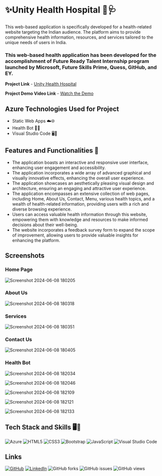 # ✨Unity Health Hospital 🏥🩺

This web-based application is specifically developed for a health-related website targeting the Indian audience. The platform aims to provide comprehensive health information, resources, and services tailored to the unique needs of users in India.

### This web-based health application has been developed for the accomplishment of Future Ready Talent Internship program launched by Microsoft, Future Skills Prime, Quess, GitHub, and EY.

**Project Link** - [Unity Health Hospital](https://red-cliff-085c6c700.5.azurestaticapps.net)

**Project Demo Video Link** - [Watch the Demo](https://youtu.be/ONF2TFodx0Y)

## Azure Technologies Used for Project
 
- Static Web Apps ☁️🌐
- Health Bot 🤖💬
- Visual Studio Code 🖥️📝

## Features and Functionalities 🌟

- The application boasts an interactive and responsive user interface, enhancing user engagement and accessibility.
- The application incorporates a wide array of advanced graphical and visually innovative effects, enhancing the overall user experience.
- The application showcases an aesthetically pleasing visual design and architecture, ensuring an engaging and attractive user experience.
- The application encompasses an extensive collection of web pages, including Home, About Us, Contact, Menu, various health topics, and a wealth of health-related information, providing users with a rich and diverse browsing experience.
- Users can access valuable health information through this website, empowering them with knowledge and resources to make informed decisions about their well-being.
- The website incorporates a feedback survey form to expand the scope of improvement, allowing users to provide valuable insights for enhancing the platform.

## Screenshots

### Home Page

![Screenshot 2024-06-08 180205](https://github.com/prudvi-reddy-poli/FRT_Project/assets/170856909/72de455d-be78-4de5-ab21-aa7e94cddb82)

### About Us

![Screenshot 2024-06-08 180318](https://github.com/prudvi-reddy-poli/FRT_Project/assets/170856909/5cc6b020-6f0e-4dcb-aad1-a2f1db54ef5b)

### Services

![Screenshot 2024-06-08 180351](https://github.com/prudvi-reddy-poli/FRT_Project/assets/170856909/d2a79acb-3e25-44e7-8c0f-c92ef400aa15)

### Contact Us

![Screenshot 2024-06-08 180405](https://github.com/prudvi-reddy-poli/FRT_Project/assets/170856909/3fd9a1ae-b778-4d55-9945-bddc15ff4f6b)

### Health Bot

![Screenshot 2024-06-08 182034](https://github.com/prudvi-reddy-poli/FRT_Project/assets/170856909/d0a608d6-1d99-4542-8813-32499177af3b)

![Screenshot 2024-06-08 182046](https://github.com/prudvi-reddy-poli/FRT_Project/assets/170856909/a208ee78-6fc6-4da3-91dc-518bfde2d9ab)

![Screenshot 2024-06-08 182109](https://github.com/prudvi-reddy-poli/FRT_Project/assets/170856909/a1ee4aa4-c990-4e35-b0e6-1fde5530ee7a)

![Screenshot 2024-06-08 182121](https://github.com/prudvi-reddy-poli/FRT_Project/assets/170856909/bf5e083f-0d0e-4817-b46a-ddf42f92d1bc)

![Screenshot 2024-06-08 182133](https://github.com/prudvi-reddy-poli/FRT_Project/assets/170856909/a0928857-8926-4976-bbe9-9baf76abee66)

## Tech Stack and Skills 🖥️🔧

![Azure](https://img.shields.io/badge/Azure-0078D4?style=for-the-badge&logo=azure-devops&logoColor=white)
![HTML5](https://img.shields.io/badge/HTML5-E34F26?style=for-the-badge&logo=html5&logoColor=white)
![CSS3](https://img.shields.io/badge/CSS3-1572B6?style=for-the-badge&logo=css3&logoColor=white)
![Bootstrap](https://img.shields.io/badge/Bootstrap-563D7C?style=for-the-badge&logo=bootstrap&logoColor=white)
![JavaScript](https://img.shields.io/badge/JavaScript-F7DF1E?style=for-the-badge&logo=javascript&logoColor=black)
![Visual Studio Code](https://img.shields.io/badge/Visual%20Studio%20Code-0078d7?style=for-the-badge&logo=visual%20studio%20code&logoColor=white)

## Links

[![GitHub](https://img.shields.io/badge/GitHub-Repo-blue?style=for-the-badge&logo=github)](https://github.com/prudvi-reddy-poli/FRT_Project)
[![LinkedIn](https://img.shields.io/badge/LinkedIn-Profile-blue?style=for-the-badge&logo=linkedin)](https://www.linkedin.com/in/poli-prudvi-reddy-93026a308/)
![GitHub forks](https://img.shields.io/github/forks/prudvi-reddy-poli/FRT_Project?style=for-the-badge)
![GitHub issues](https://img.shields.io/github/issues/prudvi-reddy-poli/FRT_Project?style=for-the-badge)
![GitHub views](https://komarev.com/ghpvc/?username=prudvi-reddy-poli&style=for-the-badge)

